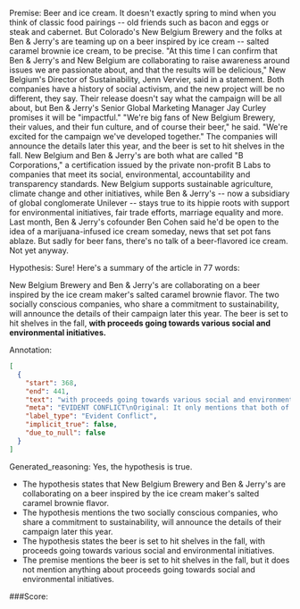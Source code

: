 
Premise:
Beer and ice cream. It doesn't exactly spring to mind when you think of classic food pairings -- old friends such as bacon and eggs or steak and cabernet. But Colorado's New Belgium Brewery and the folks at Ben & Jerry's are teaming up on a beer inspired by ice cream -- salted caramel brownie ice cream, to be precise. "At this time I can confirm that Ben & Jerry's and New Belgium are collaborating to raise awareness around issues we are passionate about, and that the results will be delicious," New Belgium's Director of Sustainability, Jenn Vervier, said in a statement. Both companies have a history of social activism, and the new project will be no different, they say. Their release doesn't say what the campaign will be all about, but Ben & Jerry's Senior Global Marketing Manager Jay Curley promises it will be "impactful." "We're big fans of New Belgium Brewery, their values, and their fun culture, and of course their beer," he said. "We're excited for the campaign we've developed together." The companies will announce the details later this year, and the beer is set to hit shelves in the fall. New Belgium and Ben & Jerry's are both what are called "B Corporations," a certification issued by the private non-profit B Labs to companies that meet its social, environmental, accountability and transparency standards. New Belgium supports sustainable agriculture, climate change and other initiatives, while Ben & Jerry's -- now a subsidiary of global conglomerate Unilever -- stays true to its hippie roots with support for environmental initiatives, fair trade efforts, marriage equality and more. Last month, Ben & Jerry's cofounder Ben Cohen said he'd be open to the idea of a marijuana-infused ice cream someday, news that set pot fans ablaze. But sadly for beer fans, there's no talk of a beer-flavored ice cream. Not yet anyway.


Hypothesis:
Sure! Here's a summary of the article in 77 words:

New Belgium Brewery and Ben & Jerry's are collaborating on a beer inspired by the ice cream maker's salted caramel brownie flavor. The two socially conscious companies, who share a commitment to sustainability, will announce the details of their campaign later this year. The beer is set to hit shelves in the fall, **with proceeds going towards various social and environmental initiatives.**

Annotation:
```json
[
  {
    "start": 368,
    "end": 441,
    "text": "with proceeds going towards various social and environmental initiatives.",
    "meta": "EVIDENT CONFLICT\nOriginal: It only mentions that both of the companies are supporters of social and environmental initiatives, not that the profit of the beer inspired ice cream will go to the initiatives. \nGenerative: Suggests that the \"proceeds\" or \"profit\" going towards various social and environmental initiatives.",
    "label_type": "Evident Conflict",
    "implicit_true": false,
    "due_to_null": false
  }
]
```

Generated_reasoning:
Yes, the hypothesis is true. 
- The hypothesis states that New Belgium Brewery and Ben & Jerry's are collaborating on a beer inspired by the ice cream maker's salted caramel brownie flavor. 
- The hypothesis mentions the two socially conscious companies, who share a commitment to sustainability, will announce the details of their campaign later this year. 
- The hypothesis states the beer is set to hit shelves in the fall, with proceeds going towards various social and environmental initiatives. 
- The premise mentions the beer is set to hit shelves in the fall, but it does not mention anything about proceeds going towards social and environmental initiatives.

###Score:
